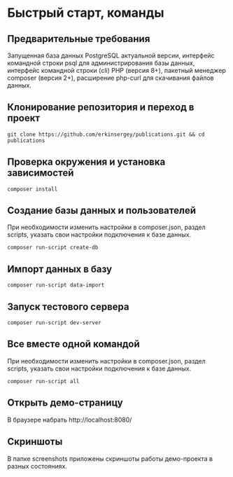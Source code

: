 # Быстрый старт, команды

## Предварительные требования

Запущенная база данных PostgreSQL актуальной версии, интерфейс командной строки psql для администрирования базы данных, интерфейс командной строки (cli) PHP (версия 8+), пакетный менеджер composer (версия 2+), расширение php-curl для скачивания файлов данных.

## Клонирование репозитория и переход в проект

    git clone https://github.com/erkinsergey/publications.git && cd publications

## Проверка окружения и установка зависимостей

    composer install

## Создание базы данных и пользователей

При необходимости изменить настройки в composer.json, раздел scripts, указать свои настройки подключения к базе данных.

    composer run-script create-db

## Импорт данных в базу

    composer run-script data-import

## Запуск тестового сервера

    composer run-script dev-server

## Все вместе одной командой

При необходимости изменить настройки в composer.json, раздел scripts, указать свои настройки подключения к базе данных.

    composer run-script all

## Открыть демо-страницу

  В браузере набрать http://localhost:8080/

## Скриншоты

В папке screenshots приложены скриншоты работы демо-проекта в разных состояниях.
